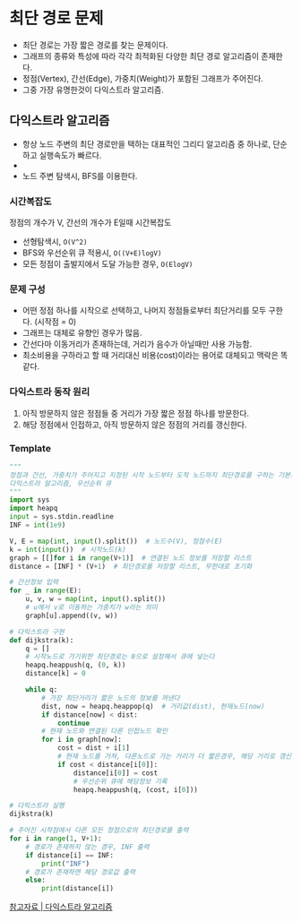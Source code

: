 # 최단 경로 문제

- 최단 경로는 가장 짧은 경로를 찾는 문제이다.
- 그래프의 종류와 특성에 따라 각각 최적화된 다양한 최단 경로 알고리즘이 존재한다.
- 정점(Vertex), 간선(Edge), 가중치(Weight)가 포함된 그래프가 주어진다.
- 그중 가장 유명한것이 다익스트라 알고리즘.

## 다익스트라 알고리즘

- 항상 노드 주변의 최단 경로만을 택하는 대표적인 그리디 알고리즘 중 하나로, 단순하고 실행속도가 빠르다.
-
- 노드 주변 탐색시, BFS를 이용한다.

### 시간복잡도

정점의 개수가 V, 간선의 개수가 E일때 시간복잡도

- 선형탐색시, `O(V^2)`
- BFS와 우선순위 큐 적용시, `O((V+E)logV)`
- 모든 정점이 출발지에서 도달 가능한 경우, `O(ElogV)`

### 문제 구성

- 어떤 정점 하나를 시작으로 선택하고, 나머지 정점들로부터 최단거리를 모두 구한다. (시작점 = 0)
- 그래프는 대체로 유향인 경우가 많음.
- 간선다마 이동거리가 존재하는데, 거리가 음수가 아닐때만 사용 가능함.
- 최소비용을 구하라고 할 때 거리대신 비용(cost)이라는 용어로 대체되고 맥락은 똑같다.

### 다익스트라 동작 원리

1. 아직 방문하지 않은 정점들 중 거리가 가장 짧은 정점 하나를 방문한다.
2. 해당 정점에서 인접하고, 아직 방문하지 않은 정점의 거리를 갱신한다.

### Template
```python
"""
정점과 간선, 가중치가 주어지고 지정된 시작 노드부터 도착 노드까지 최단경로를 구하는 기본문제.
다익스트라 알고리즘, 우선순위 큐
"""
import sys
import heapq
input = sys.stdin.readline
INF = int(1e9)

V, E = map(int, input().split())  # 노드수(V), 정점수(E)
k = int(input())  # 시작노드(k)
graph = [[]for i in range(V+1)]  # 연결된 노드 정보를 저장할 리스트
distance = [INF] * (V+1)  # 최단경로를 저장할 리스트, 무한대로 초기화

# 간선정보 입력
for _ in range(E):
    u, v, w = map(int, input().split())
    # u에서 v로 이동하는 가중치가 w라는 의미
    graph[u].append((v, w))

# 다익스트라 구현
def dijkstra(k):
    q = []
    # 시작노드로 가기위한 최단경로는 0으로 설정해서 큐에 넣는다
    heapq.heappush(q, (0, k))
    distance[k] = 0

    while q:
        # 가장 최단거리가 짧은 노드의 정보를 꺼낸다
        dist, now = heapq.heappop(q)  # 거리값(dist), 현재노드(now)
        if distance[now] < dist:
            continue
        # 현재 노드와 연결된 다른 인접노드 확인
        for i in graph[now]:
            cost = dist + i[1]
            # 현재 노드를 거쳐, 다른노드로 가는 거리가 더 짧은경우, 해당 거리로 갱신
            if cost < distance[i[0]]:
                distance[i[0]] = cost
                # 우선순위 큐에 해당정보 기록
                heapq.heappush(q, (cost, i[0]))

# 다익스트라 실행
dijkstra(k)

# 주어진 시작점에서 다른 모든 정점으로의 최단경로를 출력
for i in range(1, V+1):
    # 경로가 존재하지 않는 경우, INF 출력
    if distance[i] == INF:
        print("INF")
    # 경로가 존재하면 해당 경로값 출력
    else:
        print(distance[i])
 ```


[참고자료 | 다익스트라 알고리즘](https://blog.naver.com/kks227/220796029558)
